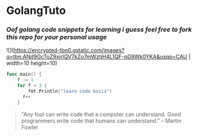 # GolangTuto
### _Oof golang code snippets for learning i guess feel free to fork this repo for your personal usage_

![](https://encrypted-tbn0.gstatic.com/images?q=tbn:ANd9GcToZ9xjrIQV7kZo7mWztjH4L1QF-qD9Wk0YKA&usqp=CAU | width=10 height=10)

```go
func main() {
	f := 1
	for f < 3 {
		fmt.Println("learn code boiis")
      f++
	}
```

> "Any fool can write code that a computer can understand. Good programmers write code that humans can understand.” – Martin Fowler

